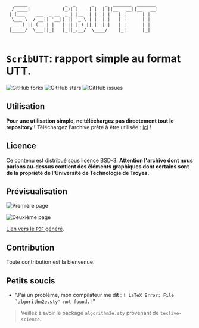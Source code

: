 ```
   _____              _  _      _    _  _______  _______ 
  / ____|            (_)| |    | |  | ||__   __||__   __|
 | (___    ___  _ __  _ | |__  | |  | |   | |      | |   
  \___ \  / __|| '__|| || '_ \ | |  | |   | |      | |   
  ____) || (__ | |   | || |_) || |__| |   | |      | |   
 |_____/  \___||_|   |_||_.__/  \____/    |_|      |_|   
                                                                                               
```

`ScribUTT`: rapport simple au format UTT.
=====

![GitHub forks](https://img.shields.io/github/forks/n3rada/ScribUTT)
![GitHub stars](https://img.shields.io/github/stars/n3rada/ScribUTT)
![GitHub issues](https://img.shields.io/github/issues/n3rada/ScribUTT)

## Utilisation

**Pour une utilisation simple, ne téléchargez pas directement tout le repository !**
Téléchargez l'archive prête à être utilisée : [ici](latex-rapport-UTT.zip) ! 

## Licence
Ce contenu est distribué sous licence BSD-3. **Attention l'archive dont nous parlons au-dessus contient des éléments graphiques dont certains sont de la propriété de l'Université de Technologie de Troyes.**


## Prévisualisation 

![Première page](rapport-0.png)


![Deuxième page](rapport-1.png)


[Lien vers le `PDF` généré](rapport.pdf).


## Contribution

Toute contribution est la bienvenue.

## Petits soucis

* "J'ai un problème, mon compilateur me dit : ```! LaTeX Error: File `algorithm2e.sty' not found.``` !" 
> Veillez à avoir le package `algorithm2e.sty` provenant de `texlive-science`. <br/>